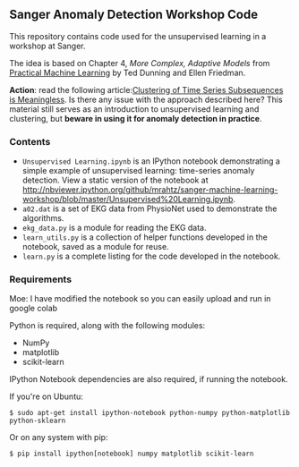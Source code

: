 ## Sanger Anomaly Detection Workshop Code

This repository contains code used for the unsupervised learning in a workshop at Sanger.

The idea is based on Chapter 4, *More Complex, Adaptive Models* from
[Practical Machine Learning](https://www.safaribooksonline.com/library/view/practical-machine-learning/9781491914151/ch04.html)
by Ted Dunning and Ellen Friedman.

**Action**: read the following article:[Clustering of Time Series Subsequences is Meaningless](http://www.cs.ucr.edu/~eamonn/meaningless.pdf).
Is there any issue with the approach described here? 
This material still serves as an introduction to unsupervised learning and
clustering, but **beware in using it for anomaly detection in practice**.

### Contents

* `Unsupervised Learning.ipynb` is an IPython notebook demonstrating a simple example of unsupervised learning: time-series anomaly detection. View a static version of the notebook at http://nbviewer.ipython.org/github/mrahtz/sanger-machine-learning-workshop/blob/master/Unsupervised%20Learning.ipynb.
* `a02.dat` is a set of EKG data from PhysioNet used to demonstrate the
  algorithms.
* `ekg_data.py` is a module for reading the EKG data.
* `learn_utils.py` is a collection of helper functions developed in the
  notebook, saved as a module for reuse.
* `learn.py` is a complete listing for the code developed in the notebook.

### Requirements

 Moe: I have modified the notebook so you can easily upload and run in google colab

Python is required, along with the following modules:
* NumPy
* matplotlib
* scikit-learn

IPython Notebook dependencies are also required, if running the notebook.

If you're on Ubuntu:
```
$ sudo apt-get install ipython-notebook python-numpy python-matplotlib python-sklearn
```
Or on any system with pip:
```
$ pip install ipython[notebook] numpy matplotlib scikit-learn
```
